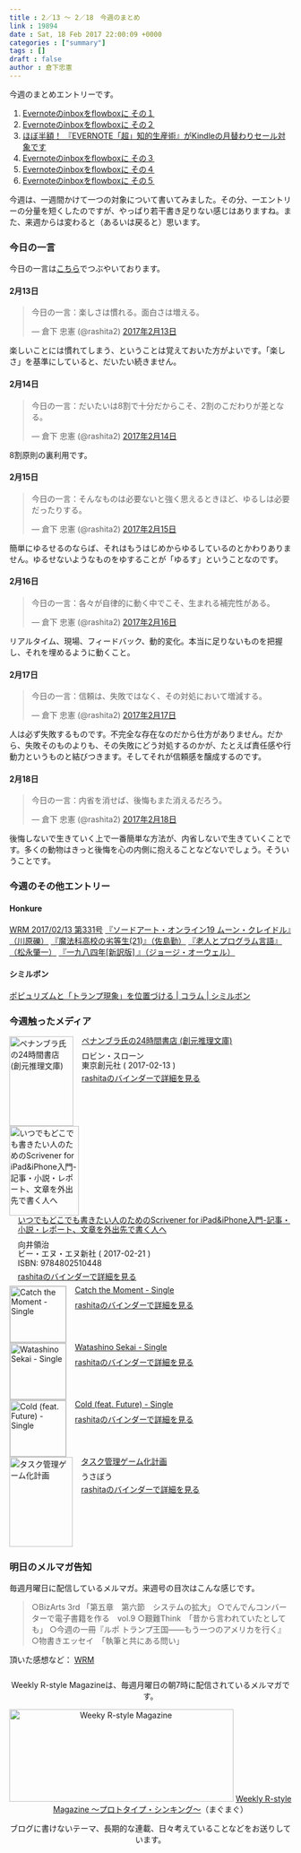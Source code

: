 ```yaml
---
title : 2／13 〜 2／18　今週のまとめ
link : 19894
date : Sat, 18 Feb 2017 22:00:09 +0000
categories : ["summary"]
tags : []
draft : false
author : 倉下忠憲
---
```


今週のまとめエントリーです。
 
<ol>
<li><a href="https://rashita.net/blog/?p=19869">Evernoteのinboxをflowboxに その１</a></li>
<li><a href="https://rashita.net/blog/?p=19873">Evernoteのinboxをflowboxに その２</a></li>
<li><a href="https://rashita.net/blog/?p=19876">ほぼ半額！ 『EVERNOTE「超」知的生産術』がKindleの月替わりセール対象です</a></li>
<li><a href="https://rashita.net/blog/?p=19880">Evernoteのinboxをflowboxに その３</a></li>
<li><a href="https://rashita.net/blog/?p=19884">Evernoteのinboxをflowboxに その４</a></li>
<li><a href="https://rashita.net/blog/?p=19889">Evernoteのinboxをflowboxに その５</a></li>
</ol>

今週は、一週間かけて一つの対象について書いてみました。その分、一エントリーの分量を短くしたのですが、やっぱり若干書き足りない感じはありますね。また、来週からは変わると（あるいは戻ると）思います。

<h3>今日の一言</h3>
今日の一言は<a href="http://twitter.com/rashita2 ">こちら</a>でつぶやいております。

<h4>2月13日</h4>

<blockquote class="twitter-tweet" data-lang="ja"><p lang="ja" dir="ltr">今日の一言：楽しさは慣れる。面白さは増える。</p>&mdash; 倉下 忠憲 (@rashita2) <a href="https://twitter.com/rashita2/status/831032948413456384">2017年2月13日</a></blockquote>
<script async src="//platform.twitter.com/widgets.js" charset="utf-8"></script>

楽しいことには慣れてしまう、ということは覚えておいた方がよいです。「楽しさ」を基準にしていると、だいたい続きません。

<h4>2月14日</h4>

<blockquote class="twitter-tweet" data-lang="ja"><p lang="ja" dir="ltr">今日の一言：だいたいは8割で十分だからこそ、2割のこだわりが差となる。</p>&mdash; 倉下 忠憲 (@rashita2) <a href="https://twitter.com/rashita2/status/831429528014565380">2017年2月14日</a></blockquote>
<script async src="//platform.twitter.com/widgets.js" charset="utf-8"></script>

8割原則の裏利用です。

<h4>2月15日</h4>

<blockquote class="twitter-tweet" data-lang="ja"><p lang="ja" dir="ltr">今日の一言：そんなものは必要ないと強く思えるときほど、ゆるしは必要だったりする。</p>&mdash; 倉下 忠憲 (@rashita2) <a href="https://twitter.com/rashita2/status/831842224878923776">2017年2月15日</a></blockquote>
<script async src="//platform.twitter.com/widgets.js" charset="utf-8"></script>

簡単にゆるせるのならば、それはもうはじめからゆるしているのとかわりありません。ゆるせないようなものをゆすることが「ゆるす」ということなのです。

<h4>2月16日</h4>

<blockquote class="twitter-tweet" data-lang="ja"><p lang="ja" dir="ltr">今日の一言：各々が自律的に動く中でこそ、生まれる補完性がある。</p>&mdash; 倉下 忠憲 (@rashita2) <a href="https://twitter.com/rashita2/status/832082060940500992">2017年2月16日</a></blockquote>
<script async src="//platform.twitter.com/widgets.js" charset="utf-8"></script>

リアルタイム、現場、フィードバック、動的変化。本当に足りないものを把握し、それを埋めるように動くこと。

<h4>2月17日</h4>

<blockquote class="twitter-tweet" data-lang="ja"><p lang="ja" dir="ltr">今日の一言：信頼は、失敗ではなく、その対処において増減する。</p>&mdash; 倉下 忠憲 (@rashita2) <a href="https://twitter.com/rashita2/status/832582785768398848">2017年2月17日</a></blockquote>
<script async src="//platform.twitter.com/widgets.js" charset="utf-8"></script>

人は必ず失敗するものです。不完全な存在なのだから仕方がありません。だから、失敗そのものよりも、その失敗にどう対処するのかが、たとえば責任感や行動力というものと結びつきます。そしてそれが信頼感を醸成するのです。

<h4>2月18日</h4>

<blockquote class="twitter-tweet" data-lang="ja"><p lang="ja" dir="ltr">今日の一言：内省を消せば、後悔もまた消えるだろう。</p>&mdash; 倉下 忠憲 (@rashita2) <a href="https://twitter.com/rashita2/status/832788173562343424">2017年2月18日</a></blockquote>
<script async src="//platform.twitter.com/widgets.js" charset="utf-8"></script>

後悔しないで生きていく上で一番簡単な方法が、内省しないで生きていくことです。多くの動物はきっと後悔を心の内側に抱えることなどないでしょう。そういうことです。

<h3>今週のその他エントリー</h3>

<H4>Honkure</H4>

<a href="http://honkure.net/rbook/archives/1661">WRM 2017/02/13 第331号</a>
<a href="http://honkure.net/rbook/archives/1663">『ソードアート・オンライン19 ムーン・クレイドル』（川原礫）</a>
<a href="http://honkure.net/rbook/archives/1668">『魔法科高校の劣等生(21)』（佐島勤）</a>
<a href="http://honkure.net/rbook/archives/1671">『老人とプログラム言語』（松永肇一）</a>
<a href="http://honkure.net/rbook/archives/1679">『一九八四年[新訳版] 』（ジョージ・オーウェル）</a>

<H4>シミルボン</H4>

<a href="https://shimirubon.jp/columns/1678996">ポピュリズムと「トランプ現象」を位置づける | コラム | シミルボン</a>


<H3>今週触ったメディア</H3>

<div class="mm-middle" style="margin-bottom:0px;"><div class="mm-image" style="float:left;"><a href="http://www.amazon.co.jp/exec/obidos/ASIN/B01NA08I4E/rashita1000-22 /ref=nosim" target="_blank"><img src="https://images-fe.ssl-images-amazon.com/images/I/61ZrGSAWd7L._SL160_.jpg" alt="ペナンブラ氏の24時間書店 (創元推理文庫)" title="ペナンブラ氏の24時間書店 (創元推理文庫)" width="114" height="160" border="0" /></a></div><div class="mm-content" style="float:left;margin-left:15px;line-height:120%"><div class="mm-title" style="line-height:120%"><a href="http://www.amazon.co.jp/exec/obidos/ASIN/B01NA08I4E/rashita1000-22 /ref=nosim" target="_blank">ペナンブラ氏の24時間書店 (創元推理文庫)</a></div><div class="mm-detail" style="margin-top:10px;">ロビン・スローン<br />東京創元社 ( 2017-02-13 )<br /><div style="margin:7px 0px"><a href="http://mediamarker.net/u/rashita/?asin=B01NA08I4E" target="_blank">rashitaのバインダーで詳細を見る</a></div></div></div><div style="clear:left"></div></div>

<div class="mm-middle" style="margin-bottom:0px;"><div class="mm-image" style="float:left;"><a href="http://www.amazon.co.jp/exec/obidos/ASIN/4802510446/rashita1000-22 /ref=nosim" target="_blank"><img src="https://images-fe.ssl-images-amazon.com/images/I/51MzvBg-sCL._SL160_.jpg" alt="いつでもどこでも書きたい人のためのScrivener for iPad&iPhone入門-記事・小説・レポート、文章を外出先で書く人へ" title="いつでもどこでも書きたい人のためのScrivener for iPad&iPhone入門-記事・小説・レポート、文章を外出先で書く人へ" width="124" height="160" border="0" /></a></div><div class="mm-content" style="float:left;margin-left:15px;line-height:120%"><div class="mm-title" style="line-height:120%"><a href="http://www.amazon.co.jp/exec/obidos/ASIN/4802510446/rashita1000-22 /ref=nosim" target="_blank">いつでもどこでも書きたい人のためのScrivener for iPad&iPhone入門-記事・小説・レポート、文章を外出先で書く人へ</a></div><div class="mm-detail" style="margin-top:10px;">向井領治<br />ビー・エヌ・エヌ新社 ( 2017-02-21 )<br />ISBN: 9784802510448<br /><div style="margin:7px 0px"><a href="http://mediamarker.net/u/rashita/?asin=4802510446" target="_blank">rashitaのバインダーで詳細を見る</a></div></div></div><div style="clear:left"></div></div>

<div class="mm-middle" style="margin-bottom:0px;"><div class="mm-image" style="float:left;"><a href="https://itunes.apple.com/jp/album/catch-the-moment-single/id1200707524" target="_blank"><img src="http://is2.mzstatic.com/image/thumb/Music111/v4/67/04/f4/6704f4a6-3502-9e42-94db-616c8d02f4de/source/100x100bb.jpg" alt="Catch the Moment - Single" title="Catch the Moment - Single" width="100" height="100" style="border:1px solid #CCCCCC;" /></a>
</div><div class="mm-content" style="float:left;margin-left:15px;line-height:120%"><div class="mm-title" style="line-height:120%"><a href="https://itunes.apple.com/jp/album/catch-the-moment-single/id1200707524" target="_blank">Catch the Moment - Single</a></div><div class="mm-detail" style="margin-top:10px;"><div style="margin:7px 0px"><a href="http://mediamarker.net/u/rashita/?url=https%3A%2F%2Fitunes.apple.com%2Fjp%2Falbum%2Fcatch-the-moment-single%2Fid1200707524" target="_blank">rashitaのバインダーで詳細を見る</a></div></div></div><div style="clear:left"></div></div>

<div class="mm-middle" style="margin-bottom:0px;"><div class="mm-image" style="float:left;"><a href="https://itunes.apple.com/jp/album/watashino-sekai-single/id1201069515" target="_blank"><img src="http://is1.mzstatic.com/image/thumb/Music122/v4/38/af/3a/38af3a4d-3968-7518-9319-8baa2d5d58f1/source/100x100bb.jpg" alt="Watashino Sekai - Single" title="Watashino Sekai - Single" width="100" height="100" style="border:1px solid #CCCCCC;" /></a>
</div><div class="mm-content" style="float:left;margin-left:15px;line-height:120%"><div class="mm-title" style="line-height:120%"><a href="https://itunes.apple.com/jp/album/watashino-sekai-single/id1201069515" target="_blank">Watashino Sekai - Single</a></div><div class="mm-detail" style="margin-top:10px;"><div style="margin:7px 0px"><a href="http://mediamarker.net/u/rashita/?url=https%3A%2F%2Fitunes.apple.com%2Fjp%2Falbum%2Fwatashino-sekai-single%2Fid1201069515" target="_blank">rashitaのバインダーで詳細を見る</a></div></div></div><div style="clear:left"></div></div>

<div class="mm-middle" style="margin-bottom:0px;"><div class="mm-image" style="float:left;"><a href="https://itunes.apple.com/jp/album/cold-feat-future-single/id1204595283" target="_blank"><img src="http://is3.mzstatic.com/image/thumb/Music111/v4/f3/25/d7/f325d7ac-9d42-bfad-a772-1c134e8b62d2/source/100x100bb.jpg" alt="Cold (feat. Future) - Single" title="Cold (feat. Future) - Single" width="100" height="100" style="border:1px solid #CCCCCC;" /></a>
</div><div class="mm-content" style="float:left;margin-left:15px;line-height:120%"><div class="mm-title" style="line-height:120%"><a href="https://itunes.apple.com/jp/album/cold-feat-future-single/id1204595283" target="_blank">Cold (feat. Future) - Single</a></div><div class="mm-detail" style="margin-top:10px;"><div style="margin:7px 0px"><a href="http://mediamarker.net/u/rashita/?url=https%3A%2F%2Fitunes.apple.com%2Fjp%2Falbum%2Fcold-feat-future-single%2Fid1204595283" target="_blank">rashitaのバインダーで詳細を見る</a></div></div></div><div style="clear:left"></div></div>

<div class="mm-middle" style="margin-bottom:0px;"><div class="mm-image" style="float:left;"><a href="http://www.amazon.co.jp/exec/obidos/ASIN/B06VX7544J/rashita1000-22 /ref=nosim" target="_blank"><img src="https://images-fe.ssl-images-amazon.com/images/I/418COBl1rwL._SL160_.jpg" alt="タスク管理ゲーム化計画" title="タスク管理ゲーム化計画" width="113" height="160" border="0" /></a></div><div class="mm-content" style="float:left;margin-left:15px;line-height:120%"><div class="mm-title" style="line-height:120%"><a href="http://www.amazon.co.jp/exec/obidos/ASIN/B06VX7544J/rashita1000-22 /ref=nosim" target="_blank">タスク管理ゲーム化計画</a></div><div class="mm-detail" style="margin-top:10px;">うさぼう<br /><div style="margin:7px 0px"><a href="http://mediamarker.net/u/rashita/?asin=B06VX7544J" target="_blank">rashitaのバインダーで詳細を見る</a></div></div></div><div style="clear:left"></div></div>


<h3>明日のメルマガ告知</h3>
毎週月曜日に配信しているメルマガ。来週号の目次はこんな感じです。

<blockquote>
○BizArts 3rd 「第五章　第六節　システムの拡大」
○でんでんコンバーターで電子書籍を作る　vol.9
○艱難Think　「昔から言われていたとしても」
○今週の一冊『ルポ トランプ王国――もう一つのアメリカを行く』
○物書きエッセイ　「執筆と共にある問い」
</blockquote>


頂いた感想など：
<a class="twitter-timeline"  href="https://twitter.com/rashita2/timelines/427262290753097729"  data-widget-id="427265271171010561">WRM</a>
    <script>!function(d,s,id){var js,fjs=d.getElementsByTagName(s)[0],p=/^http:/.test(d.location)?'http':'https';if(!d.getElementById(id)){js=d.createElement(s);js.id=id;js.src=p+"://platform.twitter.com/widgets.js";fjs.parentNode.insertBefore(js,fjs);}}(document,"script","twitter-wjs");</script>


<div style="text-align:center;margin-top:25px;">
Weekly R-style Magazineは、毎週月曜日の朝7時に配信されているメルマガです。

<a href="http://www.mag2.com/m/0001185133.html" target="_blank"><img src="https://rashita.net/blog/wp-content/uploads/2010/09/mmbanner.jpg" alt="Weeky R-style Magazine" width="400" height="165" class="alignnone size-full wp-image-12201" /></a>
<a href="http://www.mag2.com/m/0001185133.html" target="_blank">Weekly R-style Magazine ～プロトタイプ・シンキング～</a>（まぐまぐ）

ブログに書けないテーマ、長期的な連載、日々考えていることなどをお送りしています。
</div> 
